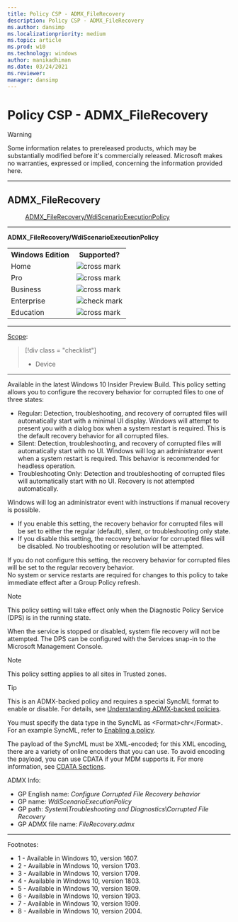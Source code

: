 ```yaml
---
title: Policy CSP - ADMX_FileRecovery
description: Policy CSP - ADMX_FileRecovery
ms.author: dansimp
ms.localizationpriority: medium
ms.topic: article
ms.prod: w10
ms.technology: windows
author: manikadhiman
ms.date: 03/24/2021
ms.reviewer: 
manager: dansimp
---
```


# Policy CSP - ADMX_FileRecovery
> [!WARNING]
> Some information relates to prereleased products, which may be substantially modified before it's commercially released. Microsoft makes no warranties, expressed or implied, concerning the information provided here.

<hr/>

<!--Policies-->
## ADMX_FileRecovery  

<dl>
  <dd>
    <a href="#admx-filerecovery-wdiscenarioexecutionpolicy">ADMX_FileRecovery/WdiScenarioExecutionPolicy</a>
  </dd>
</dl>


<hr/>

<!--Policy-->
<a href="" id="admx-filerecovery-wdiscenarioexecutionpolicy"></a>**ADMX_FileRecovery/WdiScenarioExecutionPolicy**  

<!--SupportedSKUs-->
<table>
<tr>
    <th>Windows Edition</th>
    <th>Supported?</th>
</tr>
<tr>
    <td>Home</td>
    <td><img src="images/crossmark.png" alt="cross mark" /></td>
</tr>
<tr>
    <td>Pro</td>
    <td><img src="images/crossmark.png" alt="cross mark" /></td>
</tr>
<tr>
    <td>Business</td>
    <td><img src="images/crossmark.png" alt="cross mark" /></td>
</tr>
<tr>
    <td>Enterprise</td>
    <td><img src="images/checkmark.png" alt="check mark" /></td>
</tr>
<tr>
    <td>Education</td>
    <td><img src="images/crossmark.png" alt="cross mark" /></td>
</tr>
</table>

<!--/SupportedSKUs-->
<hr/>

<!--Scope-->
[Scope](./policy-configuration-service-provider.md#policy-scope):

> [!div class = "checklist"]
> * Device

<hr/>

<!--/Scope-->
<!--Description-->
Available in the latest Windows 10 Insider Preview Build. This policy setting allows you to configure the recovery behavior for corrupted files to one of three states:  
- Regular: Detection, troubleshooting, and recovery of corrupted files will automatically start with a minimal UI display. Windows will attempt to present you with a dialog box when a system restart is required. This is the default recovery behavior for all corrupted files.  
- Silent: Detection, troubleshooting, and recovery of corrupted files will automatically start with no UI. Windows will log an administrator event when a system restart is required. This behavior is recommended for headless operation.  
- Troubleshooting Only: Detection and troubleshooting of corrupted files will automatically start with no UI. Recovery is not attempted automatically. 

Windows will log an administrator event with instructions if manual recovery is possible.  
- If you enable this setting, the recovery behavior for corrupted files will be set to either the regular (default), silent, or troubleshooting only state.  
- If you disable this setting, the recovery behavior for corrupted files will be disabled. No troubleshooting or resolution will be attempted.  

If you do not configure this setting, the recovery behavior for corrupted files will be set to the regular recovery behavior.  
No system or service restarts are required for changes to this policy to take immediate effect after a Group Policy refresh.  

> [!NOTE]
> This policy setting will take effect only when the Diagnostic Policy Service (DPS) is in the running state. 

When the service is stopped or disabled, system file recovery will not be attempted. 
The DPS can be configured with the Services snap-in to the Microsoft Management Console.

> [!NOTE]
> This policy setting applies to all sites in Trusted zones.

<!--/Description-->
> [!TIP]
> This is an ADMX-backed policy and requires a special SyncML format to enable or disable. For details, see [Understanding ADMX-backed policies](./understanding-admx-backed-policies.md).
> 
> You must specify the data type in the SyncML as &lt;Format&gt;chr&lt;/Format&gt;. For an example SyncML, refer to [Enabling a policy](./understanding-admx-backed-policies.md#enabling-a-policy).
> 
> The payload of the SyncML must be XML-encoded; for this XML encoding, there are a variety of online encoders that you can use. To avoid encoding the payload, you can use CDATA if your MDM supports it. For more information, see [CDATA Sections](http://www.w3.org/TR/REC-xml/#sec-cdata-sect).

<!--ADMXBacked-->
ADMX Info:  
-   GP English name: *Configure Corrupted File Recovery behavior*
-   GP name: *WdiScenarioExecutionPolicy*
-   GP path: *System\Troubleshooting and Diagnostics\Corrupted File Recovery*
-   GP ADMX file name: *FileRecovery.admx*

<!--/ADMXBacked-->
<!--/Policy-->
<hr/>

Footnotes:

- 1 - Available in Windows 10, version 1607.
- 2 - Available in Windows 10, version 1703.
- 3 - Available in Windows 10, version 1709.
- 4 - Available in Windows 10, version 1803.
- 5 - Available in Windows 10, version 1809.
- 6 - Available in Windows 10, version 1903.
- 7 - Available in Windows 10, version 1909.
- 8 - Available in Windows 10, version 2004.

<!--/Policies-->

